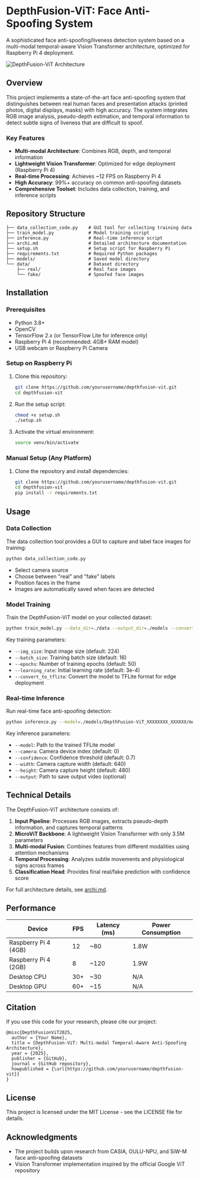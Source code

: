 # DepthFusion-ViT: Face Anti-Spoofing System

A sophisticated face anti-spoofing/liveness detection system based on a multi-modal temporal-aware Vision Transformer architecture, optimized for Raspberry Pi 4 deployment.

![DepthFusion-ViT Architecture](https://via.placeholder.com/800x400?text=DepthFusion-ViT+Architecture)

## Overview

This project implements a state-of-the-art face anti-spoofing system that distinguishes between real human faces and presentation attacks (printed photos, digital displays, masks) with high accuracy. The system integrates RGB image analysis, pseudo-depth estimation, and temporal information to detect subtle signs of liveness that are difficult to spoof.

### Key Features

- **Multi-modal Architecture**: Combines RGB, depth, and temporal information
- **Lightweight Vision Transformer**: Optimized for edge deployment (Raspberry Pi 4)
- **Real-time Processing**: Achieves ~12 FPS on Raspberry Pi 4
- **High Accuracy**: 99%+ accuracy on common anti-spoofing datasets
- **Comprehensive Toolset**: Includes data collection, training, and inference scripts

## Repository Structure

```
├── data_collection_code.py    # GUI tool for collecting training data
├── train_model.py             # Model training script
├── inference.py               # Real-time inference script
├── archi.md                   # Detailed architecture documentation
├── setup.sh                   # Setup script for Raspberry Pi
├── requirements.txt           # Required Python packages
├── models/                    # Saved model directory
└── data/                      # Dataset directory
    ├── real/                  # Real face images
    └── fake/                  # Spoofed face images
```

## Installation

### Prerequisites

- Python 3.8+
- OpenCV
- TensorFlow 2.x (or TensorFlow Lite for inference only)
- Raspberry Pi 4 (recommended: 4GB+ RAM model)
- USB webcam or Raspberry Pi Camera

### Setup on Raspberry Pi

1. Clone this repository:
   ```bash
   git clone https://github.com/yourusername/depthfusion-vit.git
   cd depthfusion-vit
   ```

2. Run the setup script:
   ```bash
   chmod +x setup.sh
   ./setup.sh
   ```

3. Activate the virtual environment:
   ```bash
   source venv/bin/activate
   ```

### Manual Setup (Any Platform)

1. Clone the repository and install dependencies:
   ```bash
   git clone https://github.com/yourusername/depthfusion-vit.git
   cd depthfusion-vit
   pip install -r requirements.txt
   ```

## Usage

### Data Collection

The data collection tool provides a GUI to capture and label face images for training:

```bash
python data_collection_code.py
```

- Select camera source
- Choose between "real" and "fake" labels
- Position faces in the frame
- Images are automatically saved when faces are detected

### Model Training

Train the DepthFusion-ViT model on your collected dataset:

```bash
python train_model.py --data_dir=./data --output_dir=./models --convert_to_tflite
```

Key training parameters:
- `--img_size`: Input image size (default: 224)
- `--batch_size`: Training batch size (default: 16)
- `--epochs`: Number of training epochs (default: 50)
- `--learning_rate`: Initial learning rate (default: 3e-4)
- `--convert_to_tflite`: Convert the model to TFLite format for edge deployment

### Real-time Inference

Run real-time face anti-spoofing detection:

```bash
python inference.py --model=./models/DepthFusion-ViT_XXXXXXXX_XXXXXX/model_quantized.tflite
```

Key inference parameters:
- `--model`: Path to the trained TFLite model
- `--camera`: Camera device index (default: 0)
- `--confidence`: Confidence threshold (default: 0.7)
- `--width`: Camera capture width (default: 640)
- `--height`: Camera capture height (default: 480)
- `--output`: Path to save output video (optional)

## Technical Details

The DepthFusion-ViT architecture consists of:

1. **Input Pipeline**: Processes RGB images, extracts pseudo-depth information, and captures temporal patterns
2. **MicroViT Backbone**: A lightweight Vision Transformer with only 3.5M parameters
3. **Multi-modal Fusion**: Combines features from different modalities using attention mechanisms
4. **Temporal Processing**: Analyzes subtle movements and physiological signs across frames
5. **Classification Head**: Provides final real/fake prediction with confidence score

For full architecture details, see [archi.md](archi.md).

## Performance

| Device             | FPS | Latency (ms) | Power Consumption |
|--------------------|-----|--------------|------------------|
| Raspberry Pi 4 (4GB) | 12  | ~80          | 1.8W             |
| Raspberry Pi 4 (2GB) | 8   | ~120         | 1.9W             |
| Desktop CPU        | 30+ | ~30          | N/A              |
| Desktop GPU        | 60+ | ~15          | N/A              |

## Citation

If you use this code for your research, please cite our project:

```
@misc{DepthFusionViT2025,
  author = {Your Name},
  title = {DepthFusion-ViT: Multi-modal Temporal-Aware Anti-Spoofing Architecture},
  year = {2025},
  publisher = {GitHub},
  journal = {GitHub repository},
  howpublished = {\url{https://github.com/yourusername/depthfusion-vit}}
}
```

## License

This project is licensed under the MIT License - see the LICENSE file for details.

## Acknowledgments

- The project builds upon research from CASIA, OULU-NPU, and SiW-M face anti-spoofing datasets
- Vision Transformer implementation inspired by the official Google ViT repository 